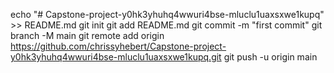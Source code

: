 echo "# Capstone-project-y0hk3yhuhq4wwuri4bse-mluclu1uaxsxwe1kupq" >> README.md
git init
git add README.md
git commit -m "first commit"
git branch -M main
git remote add origin https://github.com/chrissyhebert/Capstone-project-y0hk3yhuhq4wwuri4bse-mluclu1uaxsxwe1kupq.git
git push -u origin main